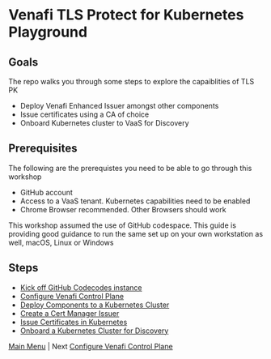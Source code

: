 # Venafi TLS Protect for Kubernetes Playground

## Goals
The repo walks you through some steps to explore the capaiblities of TLS PK 

- Deploy Venafi Enhanced Issuer amongst other components
- Issue certificates using a CA of choice
- Onboard Kubernetes cluster to VaaS for Discovery

## Prerequisites

The following are the prerequistes you need to be able to go through this workshop

- GitHub account
- Access to a VaaS tenant. Kubernetes capabilities need to be enabled
- Chrome Browser recommended. Other Browsers should work

This workshop assumed the use of GitHub codespace. 
This guide is providing good guidance to run the same set up on your own workstation as well, macOS, Linux or Windows


## Steps

- [Kick off GitHub Codecodes instance](docs/README0.md)
- [Configure Venafi Control Plane](docs/README1.md)
- [Deploy Components to a Kubernetes Cluster](docs/README2.md)
- [Create a Cert Manager Issuer](docs/README3.md)
- [Issue Certificates in Kubernetes](docs/README4.md)
- [Onboard a Kubernetes Cluster for Discovery](docs/README5.md)




[Main Menu](README.md) | Next [Configure Venafi Control Plane](docs/README1.md)